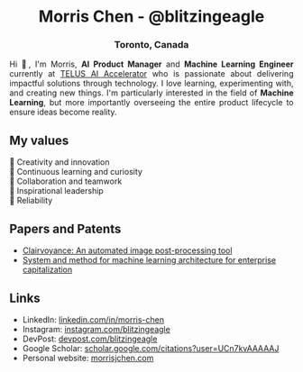 <h1 align="center">Morris Chen - @blitzingeagle</h1>
<h3 align="center">Toronto, Canada</h3>

<p align="justify">
  Hi 👋, I'm Morris, <b>AI Product Manager</b> and <b>Machine Learning Engineer</b> currently at <a href="https://www.linkedin.com/showcase/telus-ai-accelerator/">TELUS AI Accelerator</a> who is passionate about delivering impactful solutions through technology.
  I love learning, experimenting with, and creating new things.
  I'm particularly interested in the field of <b>Machine Learning</b>, but more importantly overseeing the entire product lifecycle to ensure ideas become reality.
</p><p align="justify">

<h2 align="left">My values</h1>
<p align="left">
  🚀 Creativity and innovation<br>
  🧐 Continuous learning and curiosity<br>
  🤝 Collaboration and teamwork<br>
  🎯 Inspirational leadership<br>
  💯 Reliability<br>
</p>

<h2 align="left">Papers and Patents</h1>
<ul align="left">
  <li><a href="https://scholar.google.com/citations?view_op=view_citation&hl=en&user=UCn7kvAAAAAJ&citation_for_view=UCn7kvAAAAAJ:u5HHmVD_uO8C" target="_blank">Clairvoyance: An automated image post-processing tool</a></li>
  <li><a href="https://patents.justia.com/patent/11556992" target="_blank">System and method for machine learning architecture for enterprise capitalization</a></li>
</ul>

<h2 align="left">Links</h1>
<ul align="left">
  <li>LinkedIn: <a href="https://www.linkedin.com/in/morris-chen/" target="_blank">linkedin.com/in/morris-chen</a></li>
  <li>Instagram: <a href="https://instagram.com/blitzingeagle" target="_blank">instagram.com/blitzingeagle</a></li>
  <li>DevPost: <a href="https://devpost.com/blitzingeagle" target="_blank">devpost.com/blitzingeagle</a></li>
  <li>Google Scholar: <a href="https://scholar.google.com/citations?user=UCn7kvAAAAAJ" target="_blank">scholar.google.com/citations?user=UCn7kvAAAAAJ</a></li>
  <li>Personal website: <a href="https://morrisjchen.com/" target="_blank">morrisjchen.com</a></li>
</ul>

<!--
**blitzingeagle/blitzingeagle** is a ✨ _special_ ✨ repository because its `README.md` (this file) appears on your GitHub profile.

Here are some ideas to get you started:

- 🔭 I’m currently working on ...
- 🌱 I’m currently learning ...
- 👯 I’m looking to collaborate on ...
- 🤔 I’m looking for help with ...
- 💬 Ask me about ...
- 📫 How to reach me: ...
- 😄 Pronouns: ...
- ⚡ Fun fact: ...
-->
